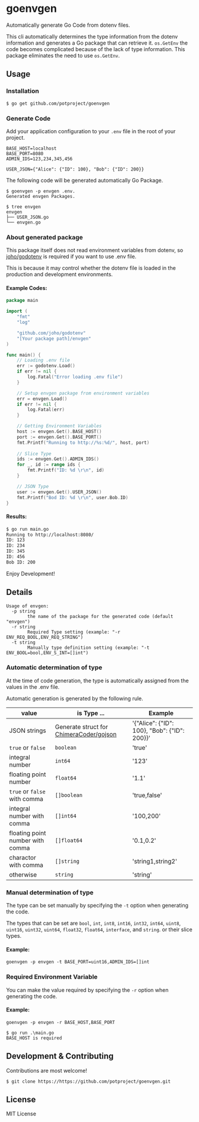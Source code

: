 # goenvgen
Automatically generate Go Code from dotenv files.

This cli automatically determines the type information from the dotenv information and generates a Go package that can retrieve it.
`os.GetEnv` the code becomes complicated because of the lack of type information.
This package eliminates the need to use `os.GetEnv`.

## Usage

### Installation

```
$ go get github.com/potproject/goenvgen
```

### Generate Code

Add your application configuration to your `.env` file in the root of your project.

```
BASE_HOST=localhost
BASE_PORT=8080
ADMIN_IDS=123,234,345,456

USER_JSON={"Alice": {"ID": 100}, "Bob": {"ID": 200}}
```

The following code will be generated automatically Go Package.

```
$ goenvgen -p envgen .env.
Generated envgen Packages.

$ tree envgen
envgen
├── USER_JSON.go
└── envgen.go
```

### About generated package

This package itself does not read environment variables from dotenv, so [joho/godotenv](https://github.com/joho/godotenv) is required if you want to use .env file.

This is because it may control whether the dotenv file is loaded in the production and development environments.

#### Example Codes:

```go
package main

import (
	"fmt"
	"log"

	"github.com/joho/godotenv"
	"[Your package path]/envgen"
)

func main() {
	// Loading .env file
	err := godotenv.Load()
	if err != nil {
		log.Fatal("Error loading .env file")
	}

	// Setup envgen package from environment variables
	err = envgen.Load()
	if err != nil {
		log.Fatal(err)
	}

	// Getting Environment Variables
	host := envgen.Get().BASE_HOST()
	port := envgen.Get().BASE_PORT()
	fmt.Printf("Running to http://%s:%d/", host, port)
  
	// Slice Type
	ids := envgen.Get().ADMIN_IDS()
	for _, id := range ids {
		fmt.Printf("ID: %d \r\n", id)
	}

	// JSON Type
	user := envgen.Get().USER_JSON()
	fmt.Printf("Bod ID: %d \r\n", user.Bob.ID)
}

```

#### Results:
```bash
$ go run main.go
Running to http://localhost:8080/
ID: 123 
ID: 234
ID: 345
ID: 456
Bob ID: 200
```

Enjoy Development!

## Details

```
Usage of envgen:
  -p string
        the name of the package for the generated code (default "envgen")
  -r string
        Required Type setting (example: "-r ENV_REQ_BOOL,ENV_REQ_STRING")
  -t string
        Manually type definition setting (example: "-t ENV_BOOL=bool,ENV_S_INT=[]int")
```

### Automatic determination of type

At the time of code generation, the type is automatically assigned from the values in the .env file.

Automatic generation is generated by the following rule.

|  value  |  is Type ...  | Example |
| ---- | ---- | ---- |
| JSON strings  |  Generate struct for [ChimeraCoder/gojson](https://github.com/ChimeraCoder/gojson)  | '{"Alice": {"ID": 100}, "Bob": {"ID": 200}}' |
| `true` or `false`  |  `boolean`  | 'true' |
| integral number  |  `int64`  | '123' |
| floating point number | `float64` | '1.1' |
| `true` or `false` with comma | `[]boolean` | 'true,false' |
| integral number with comma | `[]int64` | '100,200' |
| floating point number with comma | `[]float64` | '0.1,0.2' |
| charactor with comma | `[]string` | 'string1,string2' |
| otherwise | `string` | 'string' |

### Manual determination of type

The type can be set manually by specifying the `-t` option when generating the code.

The types that can be set are `bool`, `int`, `int8`, `int16`, `int32`, `int64`, `uint8`, `uint16`, `uint32`, `uint64`, `float32`, `float64`, `interface`, and `string`. or their slice types.

#### Example:
```
goenvgen -p envgen -t BASE_PORT=uint16,ADMIN_IDS=[]int
```

### Required Environment Variable

You can make the value required by specifying the `-r` option when generating the code.

#### Example:
```
goenvgen -p envgen -r BASE_HOST,BASE_PORT
```

```
$ go run .\main.go
BASE_HOST is required
```

## Development & Contributing

Contributions are most welcome!

```
$ git clone https://https://github.com/potproject/goenvgen.git
```

## License

MIT License
